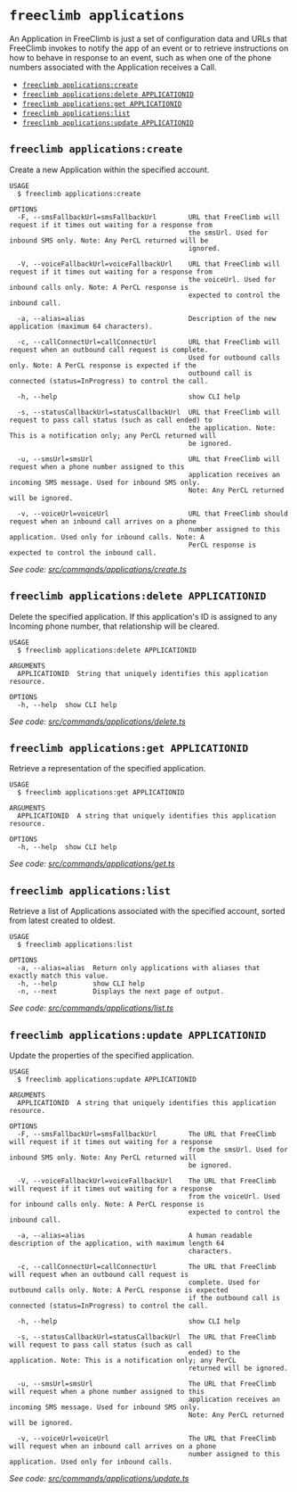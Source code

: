 `freeclimb applications`
========================

An Application in FreeClimb is just a set of configuration data and URLs that FreeClimb invokes to notify the app of an event or to retrieve instructions on how to behave in response to an event, such as when one of the phone numbers associated with the Application receives a Call.

* [`freeclimb applications:create`](#freeclimb-applicationscreate)
* [`freeclimb applications:delete APPLICATIONID`](#freeclimb-applicationsdelete-applicationid)
* [`freeclimb applications:get APPLICATIONID`](#freeclimb-applicationsget-applicationid)
* [`freeclimb applications:list`](#freeclimb-applicationslist)
* [`freeclimb applications:update APPLICATIONID`](#freeclimb-applicationsupdate-applicationid)

## `freeclimb applications:create`

Create a new Application within the specified account.

```
USAGE
  $ freeclimb applications:create

OPTIONS
  -F, --smsFallbackUrl=smsFallbackUrl        URL that FreeClimb will request if it times out waiting for a response from
                                             the smsUrl. Used for inbound SMS only. Note: Any PerCL returned will be
                                             ignored.

  -V, --voiceFallbackUrl=voiceFallbackUrl    URL that FreeClimb will request if it times out waiting for a response from
                                             the voiceUrl. Used for inbound calls only. Note: A PerCL response is
                                             expected to control the inbound call.

  -a, --alias=alias                          Description of the new application (maximum 64 characters).

  -c, --callConnectUrl=callConnectUrl        URL that FreeClimb will request when an outbound call request is complete.
                                             Used for outbound calls only. Note: A PerCL response is expected if the
                                             outbound call is connected (status=InProgress) to control the call.

  -h, --help                                 show CLI help

  -s, --statusCallbackUrl=statusCallbackUrl  URL that FreeClimb will request to pass call status (such as call ended) to
                                             the application. Note: This is a notification only; any PerCL returned will
                                             be ignored.

  -u, --smsUrl=smsUrl                        URL that FreeClimb will request when a phone number assigned to this
                                             application receives an incoming SMS message. Used for inbound SMS only.
                                             Note: Any PerCL returned will be ignored.

  -v, --voiceUrl=voiceUrl                    URL that FreeClimb should request when an inbound call arrives on a phone
                                             number assigned to this application. Used only for inbound calls. Note: A
                                             PerCL response is expected to control the inbound call.
```

_See code: [src/commands/applications/create.ts](https://github.com/FreeClimbAPI/freeclimb-cli/blob/v0.4.0/src/commands/applications/create.ts)_

## `freeclimb applications:delete APPLICATIONID`

Delete the specified application. If this application's ID is assigned to any Incoming phone number, that relationship will be cleared.

```
USAGE
  $ freeclimb applications:delete APPLICATIONID

ARGUMENTS
  APPLICATIONID  String that uniquely identifies this application resource.

OPTIONS
  -h, --help  show CLI help
```

_See code: [src/commands/applications/delete.ts](https://github.com/FreeClimbAPI/freeclimb-cli/blob/v0.4.0/src/commands/applications/delete.ts)_

## `freeclimb applications:get APPLICATIONID`

Retrieve a representation of the specified application.

```
USAGE
  $ freeclimb applications:get APPLICATIONID

ARGUMENTS
  APPLICATIONID  A string that uniquely identifies this application resource.

OPTIONS
  -h, --help  show CLI help
```

_See code: [src/commands/applications/get.ts](https://github.com/FreeClimbAPI/freeclimb-cli/blob/v0.4.0/src/commands/applications/get.ts)_

## `freeclimb applications:list`

Retrieve a list of Applications associated with the specified account, sorted from latest created to oldest.

```
USAGE
  $ freeclimb applications:list

OPTIONS
  -a, --alias=alias  Return only applications with aliases that exactly match this value.
  -h, --help         show CLI help
  -n, --next         Displays the next page of output.
```

_See code: [src/commands/applications/list.ts](https://github.com/FreeClimbAPI/freeclimb-cli/blob/v0.4.0/src/commands/applications/list.ts)_

## `freeclimb applications:update APPLICATIONID`

Update the properties of the specified application.

```
USAGE
  $ freeclimb applications:update APPLICATIONID

ARGUMENTS
  APPLICATIONID  A string that uniquely identifies this application resource.

OPTIONS
  -F, --smsFallbackUrl=smsFallbackUrl        The URL that FreeClimb will request if it times out waiting for a response
                                             from the smsUrl. Used for inbound SMS only. Note: Any PerCL returned will
                                             be ignored.

  -V, --voiceFallbackUrl=voiceFallbackUrl    The URL that FreeClimb will request if it times out waiting for a response
                                             from the voiceUrl. Used for inbound calls only. Note: A PerCL response is
                                             expected to control the inbound call.

  -a, --alias=alias                          A human readable description of the application, with maximum length 64
                                             characters.

  -c, --callConnectUrl=callConnectUrl        The URL that FreeClimb will request when an outbound call request is
                                             complete. Used for outbound calls only. Note: A PerCL response is expected
                                             if the outbound call is connected (status=InProgress) to control the call.

  -h, --help                                 show CLI help

  -s, --statusCallbackUrl=statusCallbackUrl  The URL that FreeClimb will request to pass call status (such as call
                                             ended) to the application. Note: This is a notification only; any PerCL
                                             returned will be ignored.

  -u, --smsUrl=smsUrl                        The URL that FreeClimb will request when a phone number assigned to this
                                             application receives an incoming SMS message. Used for inbound SMS only.
                                             Note: Any PerCL returned will be ignored.

  -v, --voiceUrl=voiceUrl                    The URL that FreeClimb will request when an inbound call arrives on a phone
                                             number assigned to this application. Used only for inbound calls.
```

_See code: [src/commands/applications/update.ts](https://github.com/FreeClimbAPI/freeclimb-cli/blob/v0.4.0/src/commands/applications/update.ts)_
